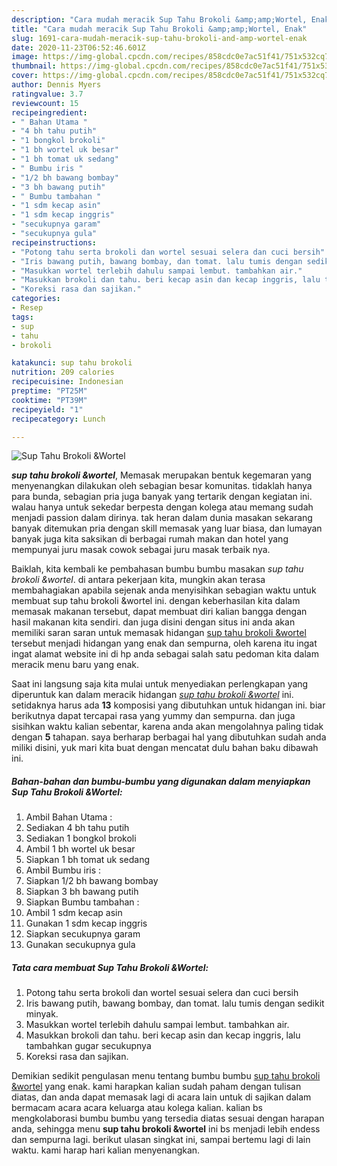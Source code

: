 ```yaml
---
description: "Cara mudah meracik Sup Tahu Brokoli &amp;amp;Wortel, Enak"
title: "Cara mudah meracik Sup Tahu Brokoli &amp;amp;Wortel, Enak"
slug: 1691-cara-mudah-meracik-sup-tahu-brokoli-and-amp-wortel-enak
date: 2020-11-23T06:52:46.601Z
image: https://img-global.cpcdn.com/recipes/858cdc0e7ac51f41/751x532cq70/sup-tahu-brokoli-wortel-foto-resep-utama.jpg
thumbnail: https://img-global.cpcdn.com/recipes/858cdc0e7ac51f41/751x532cq70/sup-tahu-brokoli-wortel-foto-resep-utama.jpg
cover: https://img-global.cpcdn.com/recipes/858cdc0e7ac51f41/751x532cq70/sup-tahu-brokoli-wortel-foto-resep-utama.jpg
author: Dennis Myers
ratingvalue: 3.7
reviewcount: 15
recipeingredient:
- " Bahan Utama "
- "4 bh tahu putih"
- "1 bongkol brokoli"
- "1 bh wortel uk besar"
- "1 bh tomat uk sedang"
- " Bumbu iris "
- "1/2 bh bawang bombay"
- "3 bh bawang putih"
- " Bumbu tambahan "
- "1 sdm kecap asin"
- "1 sdm kecap inggris"
- "secukupnya garam"
- "secukupnya gula"
recipeinstructions:
- "Potong tahu serta brokoli dan wortel sesuai selera dan cuci bersih"
- "Iris bawang putih, bawang bombay, dan tomat. lalu tumis dengan sedikit minyak."
- "Masukkan wortel terlebih dahulu sampai lembut. tambahkan air."
- "Masukkan brokoli dan tahu. beri kecap asin dan kecap inggris, lalu tambahkan gugar secukupnya"
- "Koreksi rasa dan sajikan."
categories:
- Resep
tags:
- sup
- tahu
- brokoli

katakunci: sup tahu brokoli 
nutrition: 209 calories
recipecuisine: Indonesian
preptime: "PT25M"
cooktime: "PT39M"
recipeyield: "1"
recipecategory: Lunch

---
```



![Sup Tahu Brokoli &amp;Wortel](https://img-global.cpcdn.com/recipes/858cdc0e7ac51f41/751x532cq70/sup-tahu-brokoli-wortel-foto-resep-utama.jpg)

<b><i>sup tahu brokoli &amp;wortel</i></b>, Memasak merupakan bentuk kegemaran yang menyenangkan dilakukan oleh sebagian besar komunitas. tidaklah hanya para bunda, sebagian pria juga banyak yang tertarik dengan kegiatan ini. walau hanya untuk sekedar berpesta dengan kolega atau memang sudah menjadi passion dalam dirinya. tak heran dalam dunia masakan sekarang banyak ditemukan pria dengan skill memasak yang luar biasa, dan lumayan banyak juga kita saksikan di berbagai rumah makan dan hotel yang mempunyai juru masak cowok sebagai juru masak terbaik nya.

Baiklah, kita kembali ke pembahasan bumbu bumbu masakan <i>sup tahu brokoli &amp;wortel</i>. di antara pekerjaan kita, mungkin akan terasa membahagiakan apabila sejenak anda menyisihkan sebagian waktu untuk membuat sup tahu brokoli &amp;wortel ini. dengan keberhasilan kita dalam memasak makanan tersebut, dapat membuat diri kalian bangga dengan hasil makanan kita sendiri. dan juga disini dengan situs ini anda akan memiliki saran saran untuk memasak hidangan <u>sup tahu brokoli &amp;wortel</u> tersebut menjadi hidangan yang enak dan sempurna, oleh karena itu ingat ingat alamat website ini di hp anda sebagai salah satu pedoman kita dalam meracik menu baru yang enak.




Saat ini langsung saja kita mulai untuk menyediakan perlengkapan yang diperuntuk kan dalam meracik hidangan <u><i>sup tahu brokoli &amp;wortel</i></u> ini. setidaknya harus ada <b>13</b> komposisi yang dibutuhkan untuk hidangan ini. biar berikutnya dapat tercapai rasa yang yummy dan sempurna. dan juga sisihkan waktu kalian sebentar, karena anda akan mengolahnya paling tidak dengan <b>5</b> tahapan. saya berharap berbagai hal yang dibutuhkan sudah anda miliki disini, yuk mari kita buat dengan mencatat dulu bahan baku dibawah ini.

<!--inarticleads1-->

##### Bahan-bahan dan bumbu-bumbu yang digunakan dalam menyiapkan Sup Tahu Brokoli &amp;Wortel:

1. Ambil  Bahan Utama :
1. Sediakan 4 bh tahu putih
1. Sediakan 1 bongkol brokoli
1. Ambil 1 bh wortel uk besar
1. Siapkan 1 bh tomat uk sedang
1. Ambil  Bumbu iris :
1. Siapkan 1/2 bh bawang bombay
1. Siapkan 3 bh bawang putih
1. Siapkan  Bumbu tambahan :
1. Ambil 1 sdm kecap asin
1. Gunakan 1 sdm kecap inggris
1. Siapkan secukupnya garam
1. Gunakan secukupnya gula




<!--inarticleads2-->

##### Tata cara membuat Sup Tahu Brokoli &amp;Wortel:

1. Potong tahu serta brokoli dan wortel sesuai selera dan cuci bersih
1. Iris bawang putih, bawang bombay, dan tomat. lalu tumis dengan sedikit minyak.
1. Masukkan wortel terlebih dahulu sampai lembut. tambahkan air.
1. Masukkan brokoli dan tahu. beri kecap asin dan kecap inggris, lalu tambahkan gugar secukupnya
1. Koreksi rasa dan sajikan.




Demikian sedikit pengulasan menu tentang bumbu bumbu <u>sup tahu brokoli &amp;wortel</u> yang enak. kami harapkan kalian sudah paham dengan tulisan diatas, dan anda dapat memasak lagi di acara lain untuk di sajikan dalam bermacam acara acara keluarga atau kolega kalian. kalian bs mengkolaborasi bumbu bumbu yang tersedia diatas sesuai dengan harapan anda, sehingga menu <b>sup tahu brokoli &amp;wortel</b> ini bs menjadi lebih endess dan sempurna lagi. berikut ulasan singkat ini, sampai bertemu lagi di lain waktu. kami harap hari kalian menyenangkan.
